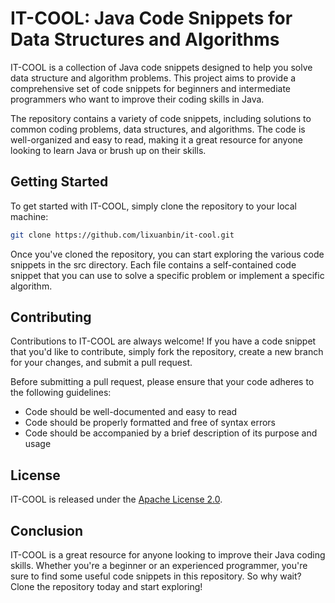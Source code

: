 # IT-COOL: Java Code Snippets for Data Structures and Algorithms
IT-COOL is a collection of Java code snippets designed to help you solve data structure and algorithm problems. This project aims to provide a comprehensive set of code snippets for beginners and intermediate programmers who want to improve their coding skills in Java.

The repository contains a variety of code snippets, including solutions to common coding problems, data structures, and algorithms. The code is well-organized and easy to read, making it a great resource for anyone looking to learn Java or brush up on their skills.

## Getting Started
To get started with IT-COOL, simply clone the repository to your local machine:
```bash
git clone https://github.com/lixuanbin/it-cool.git
```
Once you've cloned the repository, you can start exploring the various code snippets in the src directory. Each file contains a self-contained code snippet that you can use to solve a specific problem or implement a specific algorithm.

## Contributing
Contributions to IT-COOL are always welcome! If you have a code snippet that you'd like to contribute, simply fork the repository, create a new branch for your changes, and submit a pull request.

Before submitting a pull request, please ensure that your code adheres to the following guidelines:

- Code should be well-documented and easy to read
- Code should be properly formatted and free of syntax errors
- Code should be accompanied by a brief description of its purpose and usage

## License
IT-COOL is released under the [Apache License 2.0](https://github.com/lixuanbin/it-cool/blob/main/LICENSE).

## Conclusion
IT-COOL is a great resource for anyone looking to improve their Java coding skills. Whether you're a beginner or an experienced programmer, you're sure to find some useful code snippets in this repository. So why wait? Clone the repository today and start exploring!
